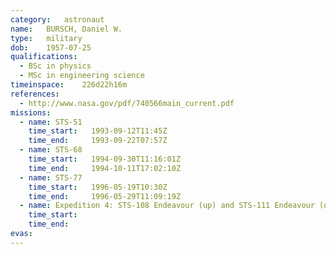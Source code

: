 ```yaml
---
category:	astronaut
name:	BURSCH, Daniel W.
type:	military
dob:	1957-07-25
qualifications:
  - BSc in physics
  - MSc in engineering science
timeinspace:	226d22h16m
references:
  - http://www.nasa.gov/pdf/740566main_current.pdf
missions:
  - name: STS-51
    time_start:   1993-09-12T11:45Z
    time_end:     1993-09-22T07:57Z
  - name: STS-68
    time_start:   1994-09-30T11:16:01Z
    time_end:     1994-10-11T17:02:10Z
  - name: STS-77
    time_start:   1996-05-19T10:30Z
    time_end:     1996-05-29T11:09:19Z
  - name: Expedition 4: STS-108 Endeavour (up) and STS-111 Endeavour (down)
    time_start:   
    time_end:     
evas:
---
```

